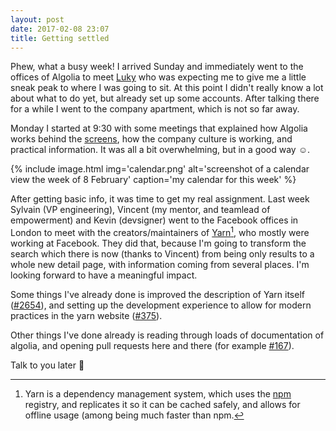 ```yaml
---
layout: post
date: 2017-02-08 23:07
title: Getting settled
---
```


Phew, what a busy week! I arrived Sunday and immediately went to the offices of Algolia to meet [Luky](https://twitter.com/lukyvj) who was expecting me to give me a little sneak peak to where I was going to sit. At this point I didn't really know a lot about what to do yet, but already set up some accounts. After talking there for a while I went to the company apartment, which is not so far away.

Monday I started at 9:30 with some meetings that explained how Algolia works behind the [screens](https://stackshare.io/posts/how-algolia-built-their-realtime-search-as-a-service-product), how the company culture is working, and practical information. It was all a bit overwhelming, but in a good way ☺️.

{% include
	image.html
	img='calendar.png'
	alt='screenshot of a calendar view the week of 8 February'
	caption='my calendar for this week' 
%}

After getting basic info, it was time to get my real assignment. Last week Sylvain (VP engineering), Vincent (my mentor, and teamlead of empowerment) and Kevin (devsigner) went to the Facebook offices in London to meet with the creators/maintainers of [Yarn](https://yarnpkg.com)[^1], who mostly were working at Facebook. They did that, because I'm going to transform the search which there is now (thanks to Vincent) from being only results to a whole new detail page, with information coming from several places. I'm looking forward to have a meaningful impact.

Some things I've already done is improved the description of Yarn itself ([#2654](https://github.com/yarnpkg/yarn/pull/2654)), and setting up the development experience to allow for modern practices in the yarn website ([#375](https://github.com/yarnpkg/website/pull/375)).

Other things I've done already is reading through loads of documentation of algolia, and opening pull requests here and there (for example [#167](https://github.com/algolia/docsearch/pull/167)).

Talk to you later 👋

[^1]: Yarn is a dependency management system, which uses the [npm](https://npmjs.com) registry, and replicates it so it can be cached safely, and allows for offline usage (among being much faster than npm.
